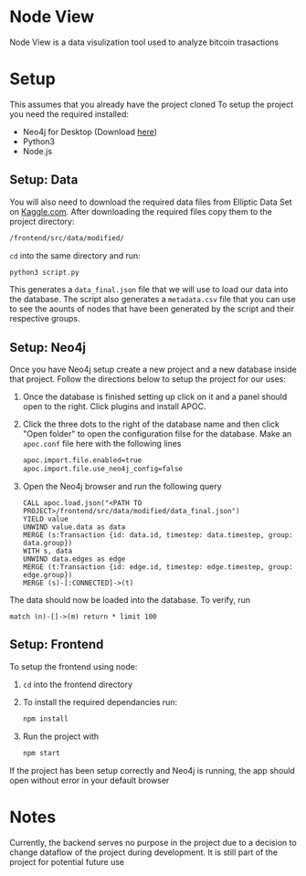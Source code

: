 # Node View
Node View is a data visulization tool used to analyze bitcoin trasactions
# Setup
This assumes that you already have the project cloned
To setup the project you need the required installed:
- Neo4j for Desktop (Download [here](https://neo4j.com/download/))
- Python3
- Node.js

## Setup: Data
You will also need to download the required data files from Elliptic Data Set on [Kaggle.com](https://www.kaggle.com/datasets/ellipticco/elliptic-data-set). After downloading the required files copy them to the project directory:
```bash
/frontend/src/data/modified/
```
```cd``` into the same directory and run:
```bash
python3 script.py
```
This generates a ```data_final.json``` file that we will use to load our data into the database. The script also generates a ```metadata.csv``` file that you can use to see the aounts of nodes that have been generated by the script and their respective groups.

## Setup: Neo4j
Once you have Neo4j setup create a new project and a new database inside that project. Follow the directions below to setup the project for our uses:
1) Once the database is finished setting up click on it and a panel should open to the right. Click plugins and install APOC.
2) Click the three dots to the right of the database name and then click "Open folder" to open the configuration filse for the database. Make an ```apoc.conf``` file here with the following lines

    ```bash
    apoc.import.file.enabled=true
    apoc.import.file.use_neo4j_config=false
    ```
3) Open the Neo4j browser and run the following query

    ```
    CALL apoc.load.json("<PATH TO PROJECT>/frontend/src/data/modified/data_final.json")
    YIELD value
    UNWIND value.data as data
    MERGE (s:Transaction {id: data.id, timestep: data.timestep, group: data.group})
    WITH s, data
    UNWIND data.edges as edge
    MERGE (t:Transaction {id: edge.id, timestep: edge.timestep, group: edge.group})
    MERGE (s)-[:CONNECTED]->(t)
    ```
The data should now be loaded into the database. To verify, run
```
match (n)-[]->(m) return * limit 100
```

## Setup: Frontend
To setup the frontend using node:
1) `cd` into the frontend directory
2) To install the required dependancies run:
    ```bash
    npm install
    ```
   
3) Run the project with 

    ```bash
    npm start
    ```
If the project has been setup correctly and Neo4j is running, the app should open without error in your default browser

# Notes
Currently, the backend serves no purpose in the project due to a decision to change dataflow of the project during development. It is still part of the project for potential future use 